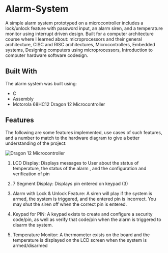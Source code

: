# Alarm-System
A simple alarm system prototyped on a microcontroller includes a lock/unlock feature with password input, an alarm siren, and a temperature monitor using interrupt driven design. Built for a computer architecture course where I learned about: microprocessors and their general architecture, CISC and RISC architectures, Microcontrollers, Embedded systems, Designing computers using microprocessors, Introduction to computer hardware software codesign.

## Built With
The alarm system was built using:
* C
* Assembly
* Motorola 68HC12 Dragon 12 Microcontroller

## Features
The following are some features implemented, use cases of such features, and a number to match to the hardware diagram to give a better understanding of the project:

![Dragon 12 Microcontroller](https://github.com/mmorg031/Alarm-System/blob/master/68HC12%20Dragon%2012%20Microcontroller.png)

1. LCD Display: 
Displays messages to User about the status of temperature, the status of the alarm , and the configuration and verification of pin

2. 7 Segment Display: 
Displays pin entered on keypad (3) 

3. Alarm with Lock & Unlock Feature: 
A siren will play if the system is armed, the system is triggered, and the entered pin is incorrect. You may shut the siren off when the correct pin is entered.

4. Keypad for PIN: 
A keypad exists to create and configure a security code/pin, as well as verify that code/pin when the alarm is triggered to disarm the system.

5. Temperature Monitor: 
A thermometer exists on the board and the temperature is displayed on the LCD screen when the system is armed/disarmed

